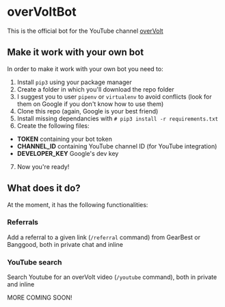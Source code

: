 # overVoltBot

This is the official bot for the YouTube channel [overVolt](https://www.youtube.it/overVoltOfficial)

## Make it work with your own bot
In order to make it work with your own bot you need to:
1. Install `pip3` using your package manager
2. Create a folder in which you'll download the repo folder
3. I suggest you to user `pipenv` or `virtualenv` to avoid conflicts (look for them on Google if you don't know how to use them)
4. Clone this repo (again, Google is your best friend)
5. Install missing dependancies with 
```# pip3 install -r requirements.txt ```
6. Create the following files:
  * __TOKEN__ containing your bot token
  * __CHANNEL_ID__ containing YouTube channel ID (for YouTube integration)
  * __DEVELOPER_KEY__ Google's dev key
7. Now you're ready!

## What does it do?

At the moment, it has the following functionalities:

### Referrals
Add a referral to a given link (`/referral` command) from GearBest or Banggood, both in private chat and inline

### YouTube search
Search Youtube for an overVolt video (`/youtube` command), both in private and inline

MORE COMING SOON!
